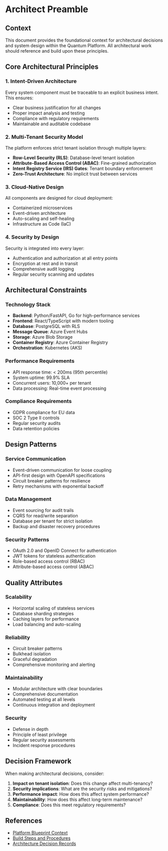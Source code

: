 # Architect Preamble

## Context
This document provides the foundational context for architectural decisions and system design within the Quantum Platform. All architectural work should reference and build upon these principles.

## Core Architectural Principles

### 1. Intent-Driven Architecture
Every system component must be traceable to an explicit business intent. This ensures:
- Clear business justification for all changes
- Proper impact analysis and testing
- Compliance with regulatory requirements
- Maintainable and auditable codebase

### 2. Multi-Tenant Security Model
The platform enforces strict tenant isolation through multiple layers:
- **Row-Level Security (RLS)**: Database-level tenant isolation
- **Attribute-Based Access Control (ABAC)**: Fine-grained authorization
- **Intent Registry Service (IRS) Gates**: Tenant boundary enforcement
- **Zero-Trust Architecture**: No implicit trust between services

### 3. Cloud-Native Design
All components are designed for cloud deployment:
- Containerized microservices
- Event-driven architecture
- Auto-scaling and self-healing
- Infrastructure as Code (IaC)

### 4. Security by Design
Security is integrated into every layer:
- Authentication and authorization at all entry points
- Encryption at rest and in transit
- Comprehensive audit logging
- Regular security scanning and updates

## Architectural Constraints

### Technology Stack
- **Backend**: Python/FastAPI, Go for high-performance services
- **Frontend**: React/TypeScript with modern tooling
- **Database**: PostgreSQL with RLS
- **Message Queue**: Azure Event Hubs
- **Storage**: Azure Blob Storage
- **Container Registry**: Azure Container Registry
- **Orchestration**: Kubernetes (AKS)

### Performance Requirements
- API response time: < 200ms (95th percentile)
- System uptime: 99.9% SLA
- Concurrent users: 10,000+ per tenant
- Data processing: Real-time event processing

### Compliance Requirements
- GDPR compliance for EU data
- SOC 2 Type II controls
- Regular security audits
- Data retention policies

## Design Patterns

### Service Communication
- Event-driven communication for loose coupling
- API-first design with OpenAPI specifications
- Circuit breaker patterns for resilience
- Retry mechanisms with exponential backoff

### Data Management
- Event sourcing for audit trails
- CQRS for read/write separation
- Database per tenant for strict isolation
- Backup and disaster recovery procedures

### Security Patterns
- OAuth 2.0 and OpenID Connect for authentication
- JWT tokens for stateless authentication
- Role-based access control (RBAC)
- Attribute-based access control (ABAC)

## Quality Attributes

### Scalability
- Horizontal scaling of stateless services
- Database sharding strategies
- Caching layers for performance
- Load balancing and auto-scaling

### Reliability
- Circuit breaker patterns
- Bulkhead isolation
- Graceful degradation
- Comprehensive monitoring and alerting

### Maintainability
- Modular architecture with clear boundaries
- Comprehensive documentation
- Automated testing at all levels
- Continuous integration and deployment

### Security
- Defense in depth
- Principle of least privilege
- Regular security assessments
- Incident response procedures

## Decision Framework

When making architectural decisions, consider:
1. **Impact on tenant isolation**: Does this change affect multi-tenancy?
2. **Security implications**: What are the security risks and mitigations?
3. **Performance impact**: How does this affect system performance?
4. **Maintainability**: How does this affect long-term maintenance?
5. **Compliance**: Does this meet regulatory requirements?

## References
- [Platform Blueprint Context](/docs/blueprint/context)
- [Build Steps and Procedures](/docs/blueprint/build_steps)
- [Architecture Decision Records](/docs/blueprint/decision_records/ADR-0000-template)
